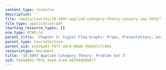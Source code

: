 ```yaml
---
content_type: resource
description: ''
file: /media/courses/18-s097-applied-category-theory-january-iap-2019/54e44891f8313ee93ceee87944b0b677_18-s097iap19ps3.pdf
file_type: application/pdf
learning_resource_types: []
ocw_type: OCWFile
parent_title: 'Chapter 5: Signal Flow Graphs: Props, Presentations, and Proofs'
parent_type: CourseSection
parent_uid: ece25e43-f9ff-d4c9-08d8-f6bd47c7c80a
resourcetype: Document
title: '18.S097 Applied Category Theory: Problem Set 3'
uid: 54e44891-f831-3ee9-3cee-e87944b0b677
---
```

